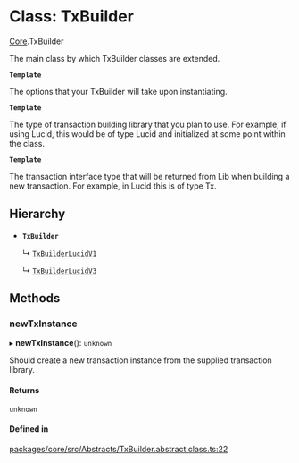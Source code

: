 # Class: TxBuilder

[Core](../modules/Core.md).TxBuilder

The main class by which TxBuilder classes are extended.

**`Template`**

The options that your TxBuilder will take upon instantiating.

**`Template`**

The type of transaction building library that you plan to use. For example, if using Lucid, this would be of type Lucid and initialized at some point within the class.

**`Template`**

The transaction interface type that will be returned from Lib when building a new transaction. For example, in Lucid this is of type Tx.

## Hierarchy

- **`TxBuilder`**

  ↳ [`TxBuilderLucidV1`](Lucid.TxBuilderLucidV1.md)

  ↳ [`TxBuilderLucidV3`](Lucid.TxBuilderLucidV3.md)

## Methods

### newTxInstance

▸ **newTxInstance**(): `unknown`

Should create a new transaction instance from the supplied transaction library.

#### Returns

`unknown`

#### Defined in

[packages/core/src/Abstracts/TxBuilder.abstract.class.ts:22](https://github.com/SundaeSwap-finance/sundae-sdk/blob/main/packages/core/src/Abstracts/TxBuilder.abstract.class.ts#L22)
